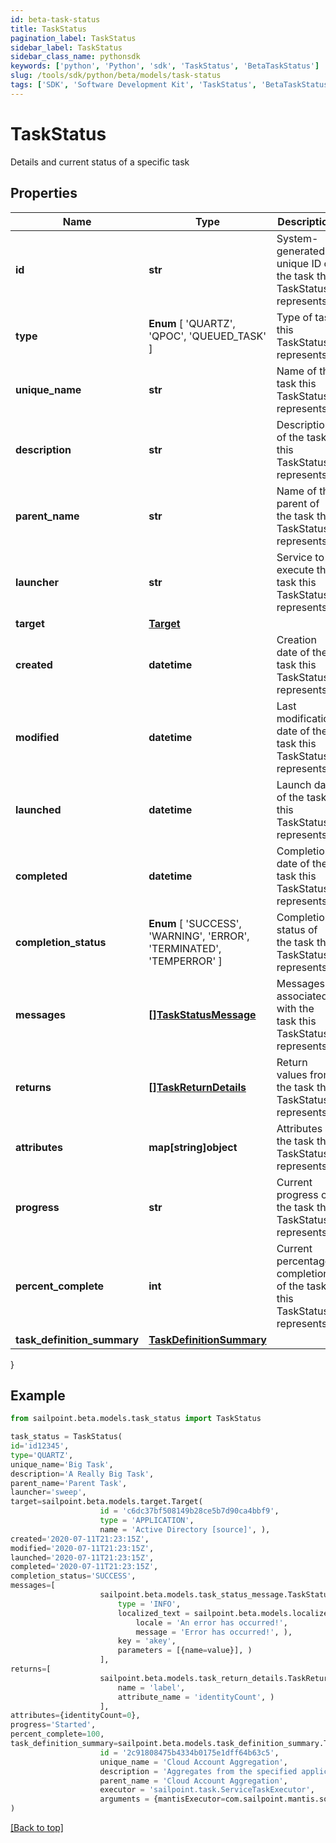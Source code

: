 ```yaml
---
id: beta-task-status
title: TaskStatus
pagination_label: TaskStatus
sidebar_label: TaskStatus
sidebar_class_name: pythonsdk
keywords: ['python', 'Python', 'sdk', 'TaskStatus', 'BetaTaskStatus'] 
slug: /tools/sdk/python/beta/models/task-status
tags: ['SDK', 'Software Development Kit', 'TaskStatus', 'BetaTaskStatus']
---
```


# TaskStatus

Details and current status of a specific task

## Properties

Name | Type | Description | Notes
------------ | ------------- | ------------- | -------------
**id** | **str** | System-generated unique ID of the task this TaskStatus represents | [required]
**type** |  **Enum** [  'QUARTZ',    'QPOC',    'QUEUED_TASK' ] | Type of task this TaskStatus represents | [required]
**unique_name** | **str** | Name of the task this TaskStatus represents | [required]
**description** | **str** | Description of the task this TaskStatus represents | [required]
**parent_name** | **str** | Name of the parent of the task this TaskStatus represents | [required]
**launcher** | **str** | Service to execute the task this TaskStatus represents | [required]
**target** | [**Target**](target) |  | [optional] 
**created** | **datetime** | Creation date of the task this TaskStatus represents | [required]
**modified** | **datetime** | Last modification date of the task this TaskStatus represents | [required]
**launched** | **datetime** | Launch date of the task this TaskStatus represents | [required]
**completed** | **datetime** | Completion date of the task this TaskStatus represents | [required]
**completion_status** |  **Enum** [  'SUCCESS',    'WARNING',    'ERROR',    'TERMINATED',    'TEMPERROR' ] | Completion status of the task this TaskStatus represents | [required]
**messages** | [**[]TaskStatusMessage**](task-status-message) | Messages associated with the task this TaskStatus represents | [required]
**returns** | [**[]TaskReturnDetails**](task-return-details) | Return values from the task this TaskStatus represents | [required]
**attributes** | **map[string]object** | Attributes of the task this TaskStatus represents | [required]
**progress** | **str** | Current progress of the task this TaskStatus represents | [required]
**percent_complete** | **int** | Current percentage completion of the task this TaskStatus represents | [required]
**task_definition_summary** | [**TaskDefinitionSummary**](task-definition-summary) |  | [optional] 
}

## Example

```python
from sailpoint.beta.models.task_status import TaskStatus

task_status = TaskStatus(
id='id12345',
type='QUARTZ',
unique_name='Big Task',
description='A Really Big Task',
parent_name='Parent Task',
launcher='sweep',
target=sailpoint.beta.models.target.Target(
                    id = 'c6dc37bf508149b28ce5b7d90ca4bbf9', 
                    type = 'APPLICATION', 
                    name = 'Active Directory [source]', ),
created='2020-07-11T21:23:15Z',
modified='2020-07-11T21:23:15Z',
launched='2020-07-11T21:23:15Z',
completed='2020-07-11T21:23:15Z',
completion_status='SUCCESS',
messages=[
                    sailpoint.beta.models.task_status_message.TaskStatusMessage(
                        type = 'INFO', 
                        localized_text = sailpoint.beta.models.localized_message.LocalizedMessage(
                            locale = 'An error has occurred!', 
                            message = 'Error has occurred!', ), 
                        key = 'akey', 
                        parameters = [{name=value}], )
                    ],
returns=[
                    sailpoint.beta.models.task_return_details.TaskReturnDetails(
                        name = 'label', 
                        attribute_name = 'identityCount', )
                    ],
attributes={identityCount=0},
progress='Started',
percent_complete=100,
task_definition_summary=sailpoint.beta.models.task_definition_summary.TaskDefinitionSummary(
                    id = '2c91808475b4334b0175e1dff64b63c5', 
                    unique_name = 'Cloud Account Aggregation', 
                    description = 'Aggregates from the specified application.', 
                    parent_name = 'Cloud Account Aggregation', 
                    executor = 'sailpoint.task.ServiceTaskExecutor', 
                    arguments = {mantisExecutor=com.sailpoint.mantis.sources.task.AccountAggregationTask, eventClassesCsv=sailpoint.thunderbolt.events.AggregationEvents, serviceClass=sailpoint.thunderbolt.service.AggregationService, serviceMethod=accountAggregationTask}, )
)

```
[[Back to top]](#) 

